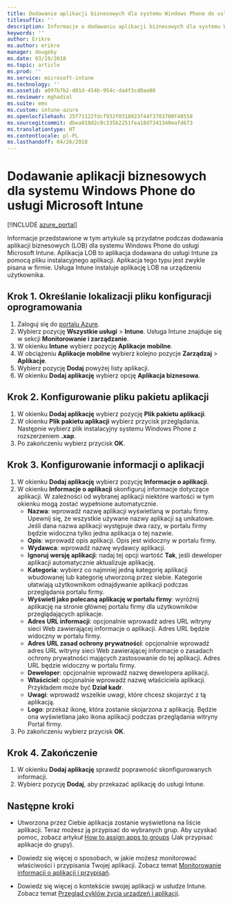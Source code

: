 ```yaml
---
title: Dodawanie aplikacji biznesowych dla systemu Windows Phone do usługi Microsoft Intune
titlesuffix: ''
description: Informacje o dodawaniu aplikacji biznesowych dla systemu Windows Phone do usługi Intune.
keywords: ''
author: Erikre
ms.author: erikre
manager: dougeby
ms.date: 03/19/2018
ms.topic: article
ms.prod: ''
ms.service: microsoft-intune
ms.technology: ''
ms.assetid: a097b7b2-d01d-454b-954c-da4f3cd0ae86
ms.reviewer: mghadial
ms.suite: ems
ms.custom: intune-azure
ms.openlocfilehash: 25f71122fdcf932f0318923f44f3703700f48558
ms.sourcegitcommit: dbea918d2c0c335b2251fea18d7341340eafd673
ms.translationtype: HT
ms.contentlocale: pl-PL
ms.lasthandoff: 04/26/2018
---
```

# <a name="add-a-windows-phone-line-of-business-app-to-microsoft-intune"></a>Dodawanie aplikacji biznesowych dla systemu Windows Phone do usługi Microsoft Intune

[!INCLUDE [azure_portal](./includes/azure_portal.md)]

Informacje przedstawione w tym artykule są przydatne podczas dodawania aplikacji biznesowych (LOB) dla systemu Windows Phone do usługi Microsoft Intune. Aplikacja LOB to aplikacja dodawana do usługi Intune za pomocą pliku instalacyjnego aplikacji. Aplikacja tego typu jest zwykle pisana w firmie. Usługa Intune instaluje aplikację LOB na urządzeniu użytkownika. 

## <a name="step-1-specify-the-software-setup-file"></a>Krok 1. Określanie lokalizacji pliku konfiguracji oprogramowania

1. Zaloguj się do [portalu Azure](https://portal.azure.com).
2. Wybierz pozycję **Wszystkie usługi** > **Intune**. Usługa Intune znajduje się w sekcji **Monitorowanie i zarządzanie**.
3. W okienku **Intune** wybierz pozycję **Aplikacje mobilne**.
4. W obciążeniu **Aplikacje mobilne** wybierz kolejno pozycje **Zarządzaj** > **Aplikacje**.
5. Wybierz pozycję **Dodaj** powyżej listy aplikacji.
6. W okienku **Dodaj aplikację** wybierz opcję **Aplikacja biznesowa**.

## <a name="step-2-configure-the-app-package-file"></a>Krok 2. Konfigurowanie pliku pakietu aplikacji

1. W okienku **Dodaj aplikację** wybierz pozycję **Plik pakietu aplikacji**.
2. W okienku **Plik pakietu aplikacji** wybierz przycisk przeglądania. Następnie wybierz plik instalacyjny systemu Windows Phone z rozszerzeniem **.xap**.
3. Po zakończeniu wybierz przycisk **OK**.


## <a name="step-3-configure-app-information"></a>Krok 3. Konfigurowanie informacji o aplikacji

1. W okienku **Dodaj aplikację** wybierz pozycję **Informacje o aplikacji**.
2. W okienku **Informacje o aplikacji** skonfiguruj informacje dotyczące aplikacji. W zależności od wybranej aplikacji niektóre wartości w tym okienku mogą zostać wypełnione automatycznie.
    - **Nazwa**: wprowadź nazwę aplikacji wyświetlaną w portalu firmy. Upewnij się, że wszystkie używane nazwy aplikacji są unikatowe. Jeśli dana nazwa aplikacji występuje dwa razy, w portalu firmy będzie widoczna tylko jedna aplikacja o tej nazwie.
    - **Opis**: wprowadź opis aplikacji. Opis jest widoczny w portalu firmy.
    - **Wydawca**: wprowadź nazwę wydawcy aplikacji.
    - **Ignoruj wersję aplikacji**: nadaj tej opcji wartość **Tak**, jeśli deweloper aplikacji automatycznie aktualizuje aplikację.
    - **Kategoria**: wybierz co najmniej jedną kategorię aplikacji wbudowanej lub kategorię utworzoną przez siebie. Kategorie ułatwiają użytkownikom odnajdywanie aplikacji podczas przeglądania portalu firmy.
    - **Wyświetl jako polecaną aplikację w portalu firmy**: wyróżnij aplikację na stronie głównej portalu firmy dla użytkowników przeglądających aplikacje.
    - **Adres URL informacji**: opcjonalnie wprowadź adres URL witryny sieci Web zawierającej informacje o aplikacji. Adres URL będzie widoczny w portalu firmy.
    - **Adres URL zasad ochrony prywatności**: opcjonalnie wprowadź adres URL witryny sieci Web zawierającej informacje o zasadach ochrony prywatności mających zastosowanie do tej aplikacji. Adres URL będzie widoczny w portalu firmy.
    - **Deweloper**: opcjonalnie wprowadź nazwę dewelopera aplikacji.
    - **Właściciel**: opcjonalnie wprowadź nazwę właściciela aplikacji. Przykładem może być **Dział kadr**.
    - **Uwagi**: wprowadź wszelkie uwagi, które chcesz skojarzyć z tą aplikacją.
    - **Logo**: przekaż ikonę, która zostanie skojarzona z aplikacją. Będzie ona wyświetlana jako ikona aplikacji podczas przeglądania witryny Portal firmy.
3. Po zakończeniu wybierz przycisk **OK**.

## <a name="step-4-finish-up"></a>Krok 4. Zakończenie

1. W okienku **Dodaj aplikację** sprawdź poprawność skonfigurowanych informacji.
2. Wybierz pozycję **Dodaj**, aby przekazać aplikację do usługi Intune.

## <a name="next-steps"></a>Następne kroki

- Utworzona przez Ciebie aplikacja zostanie wyświetlona na liście aplikacji. Teraz możesz ją przypisać do wybranych grup. Aby uzyskać pomoc, zobacz artykuł [How to assign apps to groups](apps-deploy.md) (Jak przypisać aplikacje do grupy).

- Dowiedz się więcej o sposobach, w jakie możesz monitorować właściwości i przypisania Twojej aplikacji. Zobacz temat [Monitorowanie informacji o aplikacji i przypisań](apps-monitor.md).

- Dowiedz się więcej o kontekście swojej aplikacji w usłudze Intune. Zobacz temat [Przegląd cyklów życia urządzeń i aplikacji](introduction-device-app-lifecycles.md).

